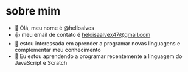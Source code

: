 # sobre mim
- 👋 Olá, meu nome é @helloalves
- :+1: meu email de contato é heloisaalvex47@gmail.com
- 👀 estou interessada em aprender a programar novas linguagens e complementar meu conhecimento
- 🌱 Eu estou aprendendo a programar recentemente a linguagem do JavaScript e Scratch

